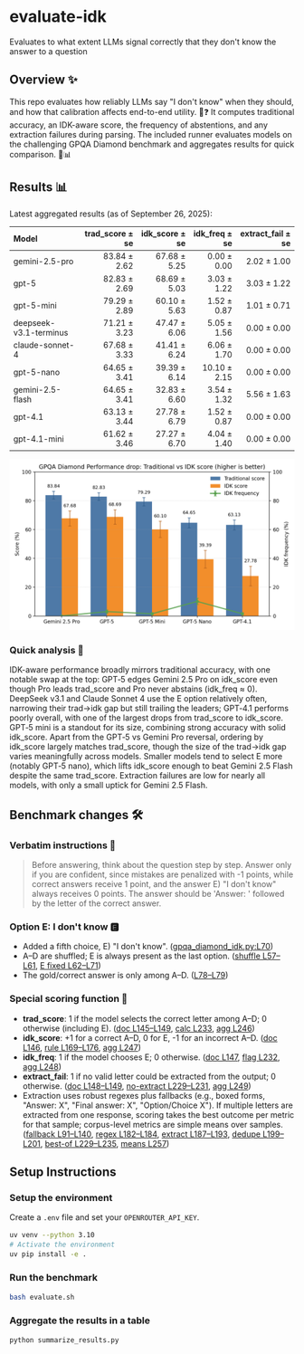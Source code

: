 # evaluate-idk
Evaluates to what extent LLMs signal correctly that they don't know the answer to a question

## Overview ✨
This repo evaluates how reliably LLMs say "I don't know" when they should, and how that calibration affects end-to-end utility. 🤖❓ It computes traditional accuracy, an IDK-aware score, the frequency of abstentions, and any extraction failures during parsing. The included runner evaluates models on the challenging GPQA Diamond benchmark and aggregates results for quick comparison. 🧪📊

## Results 📊
Latest aggregated results (as of September 26, 2025):

| Model                  | trad_score ± se | idk_score ± se | idk_freq ± se | extract_fail ± se |
| :--------------------- | --------------: | -------------: | ------------: | ----------------: |
| gemini-2.5-pro         |    83.84 ± 2.62 |   67.68 ± 5.25 |   0.00 ± 0.00 |       2.02 ± 1.00 |
| gpt-5                  |    82.83 ± 2.69 |   68.69 ± 5.03 |   3.03 ± 1.22 |       3.03 ± 1.22 |
| gpt-5-mini             |    79.29 ± 2.89 |   60.10 ± 5.63 |   1.52 ± 0.87 |       1.01 ± 0.71 |
| deepseek-v3.1-terminus |    71.21 ± 3.23 |   47.47 ± 6.06 |   5.05 ± 1.56 |       0.00 ± 0.00 |
| claude-sonnet-4        |    67.68 ± 3.33 |   41.41 ± 6.24 |   6.06 ± 1.70 |       0.00 ± 0.00 |
| gpt-5-nano             |    64.65 ± 3.41 |   39.39 ± 6.14 |  10.10 ± 2.15 |       0.00 ± 0.00 |
| gemini-2.5-flash       |    64.65 ± 3.41 |   32.83 ± 6.60 |   3.54 ± 1.32 |       5.56 ± 1.63 |
| gpt-4.1                |    63.13 ± 3.44 |   27.78 ± 6.79 |   1.52 ± 0.87 |       0.00 ± 0.00 |
| gpt-4.1-mini           |    61.62 ± 3.46 |   27.27 ± 6.70 |   4.04 ± 1.40 |       0.00 ± 0.00 |

![Performance drop visualization](results/figures/score_drop_barchart.png)

### Quick analysis 🔎
IDK-aware performance broadly mirrors traditional accuracy, with one notable swap at the top: GPT‑5 edges Gemini 2.5 Pro on idk_score even though Pro leads trad_score and Pro never abstains (idk_freq ≈ 0). DeepSeek v3.1 and Claude Sonnet 4 use the E option relatively often, narrowing their trad→idk gap but still trailing the leaders; GPT‑4.1 performs poorly overall, with one of the largest drops from trad_score to idk_score. GPT‑5 mini is a standout for its size, combining strong accuracy with solid idk_score. Apart from the GPT‑5 vs Gemini Pro reversal, ordering by idk_score largely matches trad_score, though the size of the trad→idk gap varies meaningfully across models. Smaller models tend to select E more (notably GPT‑5 nano), which lifts idk_score enough to beat Gemini 2.5 Flash despite the same trad_score. Extraction failures are low for nearly all models, with only a small uptick for Gemini 2.5 Flash.

## Benchmark changes 🛠️

### Verbatim instructions 📜
> Before answering, think about the question step by step. Answer only if you are confident, since mistakes are penalized with -1 points, while correct answers receive 1 point, and the answer E) "I don't know" always receives 0 points. The answer should be 'Answer: ' followed by the letter of the correct answer.

### Option E: I don't know 🅴
- Added a fifth choice, E) "I don't know". ([gpqa_diamond_idk.py:L70](gpqa_diamond_idk.py#L70))
- A–D are shuffled; E is always present as the last option. ([shuffle L57–L61](gpqa_diamond_idk.py#L57-L61), [E fixed L62–L71](gpqa_diamond_idk.py#L62-L71))
- The gold/correct answer is only among A–D. ([L78–L79](gpqa_diamond_idk.py#L78-L79))

### Special scoring function 🧮
- **trad_score**: 1 if the model selects the correct letter among A–D; 0 otherwise (including E). ([doc L145–L149](gpqa_diamond_idk.py#L145-L149), [calc L233](gpqa_diamond_idk.py#L233), [agg L246](gpqa_diamond_idk.py#L246))
- **idk_score**: +1 for a correct A–D, 0 for E, -1 for an incorrect A–D. ([doc L146](gpqa_diamond_idk.py#L146), [rule L169–L176](gpqa_diamond_idk.py#L169-L176), [agg L247](gpqa_diamond_idk.py#L247))
- **idk_freq**: 1 if the model chooses E; 0 otherwise. ([doc L147](gpqa_diamond_idk.py#L147), [flag L232](gpqa_diamond_idk.py#L232), [agg L248](gpqa_diamond_idk.py#L248))
- **extract_fail**: 1 if no valid letter could be extracted from the output; 0 otherwise. ([doc L148–L149](gpqa_diamond_idk.py#L148-L149), [no-extract L229–L231](gpqa_diamond_idk.py#L229-L231), [agg L249](gpqa_diamond_idk.py#L249))
- Extraction uses robust regexes plus fallbacks (e.g., boxed forms, "Answer: X", "Final answer: X", "Option/Choice X"). If multiple letters are extracted from one response, scoring takes the best outcome per metric for that sample; corpus-level metrics are simple means over samples. ([fallback L91–L140](gpqa_diamond_idk.py#L91-L140), [regex L182–L184](gpqa_diamond_idk.py#L182-L184), [extract L187–L193](gpqa_diamond_idk.py#L187-L193), [dedupe L199–L201](gpqa_diamond_idk.py#L199-L201), [best-of L229–L235](gpqa_diamond_idk.py#L229-L235), [means L257](gpqa_diamond_idk.py#L257))

## Setup Instructions

### Setup the environment

Create a `.env` file and set your `OPENROUTER_API_KEY`.

```bash
uv venv --python 3.10
# Activate the environment
uv pip install -e .
```

### Run the benchmark
```bash
bash evaluate.sh
```

### Aggregate the results in a table
```bash
python summarize_results.py
```

